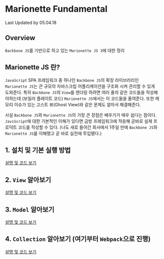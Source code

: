 # Marionette Fundamental

Last Updated by 05.04.18

## Overview

`Backbone JS`를 기반으로 하고 있는 `Marionette JS 3`에 대한 정리

## Marionette JS 란?

`JavaScript` SPA 프레임워크 중 하나인 `Backbone JS`의 확장 라이브러리인 `Marionette JS`는 큰 규모의 자바스크립 어플리케이션을
구조화 시켜 관리할 수 있게 도와준다. 특히 `Backbone JS`의 `View`를 렌더링 하려면 여러 줄의 같은 코드들을 작성해야하는데 (보일러 플레이트 코드)
`Marionette JS`에서는 이 코드들을 줄여준다. 또한 메모리 이슈가 있는 고스트 뷰(Ghost View)와 같은 문제도 알아서 해결해준다.

사실 `Backbone JS`와 `Marionette JS`의 가장 큰 장점은 배우기가 매우 쉽다는 점이다. `JavsScript`에 대한 기본적인 이해가 있다면 금방 프레임워크에 적응해
곧바로 실제 프로덕트 코드를 작성할 수 있다. (나도 새로 들어간 회사에서 1주일 만에 `Backbone JS`와 `Marionette JS`를 이해했고 곧 바로 실전에 투입됐다.)

## 1. 설치 및 기본 실행 방법

[설명 및 코드 보기](https://github.com/Rocket-Hyun/Marionette-Practice/tree/master/code/1-setup)

## 2. `View` 알아보기

[설명 및 코드 보기](https://github.com/Rocket-Hyun/Marionette-Practice/tree/master/code/2-view)

## 3. `Model` 알아보기

[설명 및 코드 보기](https://github.com/Rocket-Hyun/Marionette-Practice/tree/master/code/3-model)

## 4. `Collection` 알아보기 (여기부터 `Webpack`으로 진행)

[설명 및 코드 보기](https://github.com/Rocket-Hyun/Marionette-Practice/tree/master/code/4-collection)
